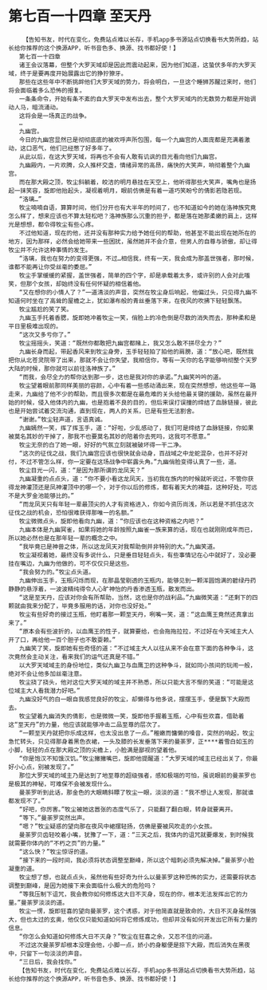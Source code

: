 # 第七百一十四章 至天丹
        【告知书友，时代在变化，免费站点难以长存，手机app多书源站点切换看书大势所趋，站长给你推荐的这个换源APP，听书音色多、换源、找书都好使！】
       第七百一十四章
       诸王会议落幕，但整个大罗天域却是因此而震动起来，因为他们知道，这蛰伏多年的大罗天域，终于是要再度开始展露出它的狰狞獠牙。
       那些在这些年中不断挑衅他们大罗天域的势力，将会明白，一旦这个睡狮苏醒过来时，他们将会面临着多么恐怖的报复。
       一条条命令，开始有条不紊的自大罗天中发布出去，整个大罗天域内的无数势力都是开始调动人马，暗流涌动。
       这将会是一场真正的战争。
       …
       九幽宫。
       今日的九幽宫显然已是彻彻底底的被欢呼声所包围，每一个九幽宫的人面庞都是充满着激动，这口恶气，他们已经憋了好多年了。
       从此以后，在这大罗天域，将再也不会有人敢有讥讽的目光看向他们九幽宫。
       九幽殿内，一片欢腾，众人推杯交盏，情绪异常的高昂，痛快的大笑声，响彻着整个九幽宫。
       而在那大殿之顶，牧尘斜躺着，皎洁的明月悬挂在天空上，他听得那些大笑声，嘴角也是扬起一抹笑容，旋即他抬起头，凝视着明月，眼前仿佛是有着一道巧笑盼兮的倩影若隐若现。
       “洛璃…”
       牧尘喃喃自语，算算时间，他们分开也有大半年的时间了，也不知道如今的她在洛神族究竟怎么样了，想来应该也不算太轻松吧？洛神族那么沉重的担子，都是落在她那柔嫩的肩上，这样光是想想，都令得牧尘有些心疼。
       不过他知道，现在的他，还并没有那种实力给予她任何的帮助，他甚至不能出现在她所在的地方，因为那样，必然会给她带来一些困扰，虽然她并不会介意，但男人的自尊与骄傲，却让得牧尘并不允许这种事情的发生。
       “洛璃，我也在努力的变得更强，不过…相信我，终有一天，我会成为那盖世强者，那时候，谁都不能再让你受丝毫的委屈。”
       牧尘手掌缓缓的紧握，盖世强者，简单的四个字，却是承载着太多，或许别的人会对此嗤笑，但那个女孩，却始终没有任何怀疑的相信着他。
       “又在想你的小情人了？”一道清淡的声音，突然在牧尘身后响起，他偏过头，只见得九幽不知道何时坐在了高耸的屋檐之上，犹如瀑布般的青丝垂落下来，在夜风的吹拂下轻轻飘荡。
       牧尘尴尬的笑了笑。
       九幽玉手托着香腮，旋即她冲着牧尘一笑，俏脸上的冷色倒是尽数的消失而去，那种柔和是平日里极难出现的。
       “这次又多亏你了。”
       牧尘摇摇头，笑道：“既然你都敢把九幽宫都赌上，我又怎么敢不拼尽全力？”
       九幽长身而起，带起香风来到牧尘身旁，玉手轻轻拍了拍他的肩膀，道：“放心吧，既然我把你从北苍灵院带了出来，那就不会让你失望，我相信你，等有一天你的名字能够响彻整个天罗大陆的时候，那你就可以前往洛神族了。”
       “而我，会尽全力的帮你达到那一步，这也是我对你的承诺。”九幽笑吟吟的道。
       牧尘望着眼前那同样美丽的容颜，心中有着一些感动涌出来，现在突然想想，他这些年一路走来，九幽给了他不少的帮助，而且很多次都是在最危难的关头给他最关键的援助，虽然在最开始的时候，侵入他体内的九幽，也是抱着不良的目的，但后来误打误撞的缔结了血脉链接，彼此也是开始尝试着交流沟通，直到现在，两人的关系，已是有些无法割舍。
       “谢谢。”牧尘轻声道，言语真诚。
       九幽嫣然一笑，挥了挥玉手，道：“好啦，少乱感动了，我们可是缔结了血脉链接，你如果被莫名其妙的干掉了，那我不也要莫名其妙的陪着你去死吗，这我可不愿意。”
       牧尘无奈的白了她一眼，好好的气氛立刻就被破坏得一干二净。
       “这次的征伐之战，我们九幽宫应该也很快就会动身，百战域之中龙蛇混杂，也并不好对付，不过不管怎么样，你一定要在这场战争中崭露头角。”九幽俏脸变得认真了一些，道。
       牧尘目光一闪，道：“是因为那所谓的龙凤天？”
       九幽凝重的点点头，道：“你不要小看这龙凤天，当初我在族内的时候就听说过，不管你获得龙神灌顶还是凤神灌顶中的哪一个，对于你以后的修炼，都有着天大的裨益，这种好处，可远不是大罗金池能够比的。”
       “而龙凤天只有年轻一辈最顶尖的人才有资格进入，你如今资历尚浅，所以若是不抓住这次征伐之战的机会，恐怕很难获得那唯一的名额。”
       牧尘微微点头，旋即他看向九幽，道：“你应该也在这种资格之内吧？”
       九幽本体是九幽冥雀，如果将她的年龄按照九幽雀一族来算的话，现在也就刚刚成年而已，所以她必然也是在那年轻一辈的概念之中。
       “我毕竟已是神兽之体，所以这龙凤天对我帮助倒并非特别的大。”九幽笑道。
       牧尘凝视着她，最终没有多说什么，只是垂目轻轻点头，有些事情记在心中就好了，没必要挂在嘴边，九幽为他做的，可不仅仅只是这些。
       “我会努力的。”牧尘点头道。
       九幽伸出玉手，玉瓶闪烁而现，在那晶莹剔透的玉瓶内，能够见到一颗浑圆饱满的碧绿丹药静静的悬浮着，一波波精纯得令人心旷神怡的丹香渗透玉瓶，散发而出。
       “这是至天丹，应该对你会有所帮助，当然，这也是你的战利品。”九幽微笑道：“还剩下的四颗就由我来分配了，毕竟多服用的话，对你也没好处。”
       牧尘有些好奇的接过玉瓶，他盯着那一颗至天丹，咧嘴一笑，道：“这血鹰王竟然还真拿出来了。”
       “原本会有些波折的，以血鹰王的性子，就算要给，也会拖拖拉拉，不过好在今天域主大人开了口，再给他一百个胆子也不敢耍赖。”
       九幽笑了笑，旋即她有些奇怪的道：“不过域主大人以往从来不会在意下面的各种争斗，这次竟然会主动关注，看来我们的运气还真是不错。”
       以大罗天域域主的身份地位，类似九幽卫与血鹰卫的这种争斗，就如同小孩间的玩闹一般，绝对不会让他多加丝毫注意。
       牧尘挠了挠头，他对这位大罗天域的域主并不熟悉，所以只能大言不惭的笑道：“可能是这位域主大人看我潜力好吧。”
       九幽没好气的白一眼自我感觉良好的牧尘，却懒得与他多说，摆摆玉手，便是飘下大殿而去。
       牧尘望着九幽消失的倩影，也是微微一笑，旋即他手握着玉瓶，心中有些欢喜，借助着这“至天丹”的力量，他应该就能够冲击二品至尊的层次了。
       “一颗至天丹就把你乐成这样，也太没出息了一点。”稚嫩而慵懒的嗓音，突然的响起，牧尘急忙转头，只见得那身着黑色衣裙，一头及膝的长发垂落下来的曼荼罗，正****着雪白如玉的小脚，轻轻的点在那大殿之顶的尖檐上，小脸满是鄙视的望着他。
       “你是饱汉不知饿汉饥。”牧尘撇撇嘴巴，旋即他提醒道：“大罗天域的域主已经出关了，你最好小心点，别被发现了。”
       那位大罗天域的域主乃是达到了地至尊的超级强者，感知极端的可怕，虽说眼前的曼荼罗也是极其的神秘，可难保不会被发现什么。
       曼荼罗听到此话，那金色的大眼睛斜瞟了牧尘一眼，淡淡的道：“我不想让人发现，那就谁都发现不了。”
       “好吧，你厉害。”牧尘被她这嚣张的态度气乐了，只能翻了翻白眼，转身就要离开。
       “等下。”曼荼罗突然出声。
       “嗯？”牧尘疑惑的望向那在夜风中裙摆轻扬，仿佛是要被风吹走的小女孩。
       曼荼罗贝齿轻咬着小嘴，犹豫了一下，道：“三天之后，我体内的诅咒就要爆发，到时候我就需要你体内的“不朽之页”的力量。”
       “这么快？”牧尘惊讶的道。
       “接下来的一段时间，我必须将状态调整至巅峰，所以这个暗刺必须先解决掉。”曼荼罗小脸凝重的道。
       牧尘想了想，也就点点头，虽然他有些好奇为什么以曼荼罗这种恐怖的实力，还需要将状态调整到巅峰，是因为她接下来会面临什么极大的危险吗？
       “等我压制下诅咒，我会教你如何修炼这大日不灭身，现在的你，根本无法发挥出它的力量。”曼荼罗淡淡的道。
       牧尘一愣，旋即狂喜的望向曼荼罗，这个诱惑，对于他简直就是致命的，大日不灭身虽然强大，但也太过的玄奥，他仅仅只能知道如何将它修炼成功，但却并没有如何开发出它所有力量的信息。
       “你怎么会知道如何修炼大日不灭身？”牧尘在狂喜之余，又忍不住的问道。
       不过这次曼荼罗却根本没理会他，小脚一点，娇小的身躯便是掠下大殿，而后消失在黑夜中，只留下一句淡淡的声音。
       “三日后，我会找你。”
       【告知书友，时代在变化，免费站点难以长存，手机app多书源站点切换看书大势所趋，站长给你推荐的这个换源APP，听书音色多、换源、找书都好使！】